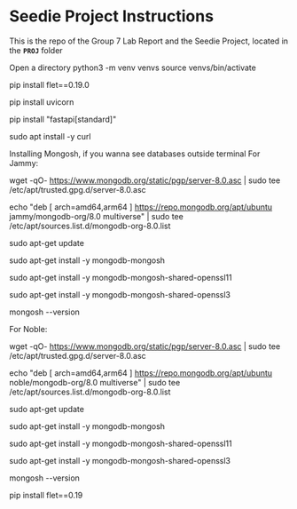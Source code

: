 # Seedie Project Instructions

This is the repo of the Group 7 Lab Report and the Seedie Project, located in the **`PROJ`** folder

Open a directory
python3 -m venv venvs
source venvs/bin/activate

pip install flet==0.19.0

pip install uvicorn

pip install "fastapi[standard]"

sudo apt install -y curl





Installing Mongosh, if you wanna see databases outside terminal
For Jammy:

wget -qO- https://www.mongodb.org/static/pgp/server-8.0.asc | sudo tee /etc/apt/trusted.gpg.d/server-8.0.asc



echo "deb [ arch=amd64,arm64 ] https://repo.mongodb.org/apt/ubuntu jammy/mongodb-org/8.0 multiverse" | sudo tee /etc/apt/sources.list.d/mongodb-org-8.0.list



sudo apt-get update



sudo apt-get install -y mongodb-mongosh



sudo apt-get install -y mongodb-mongosh-shared-openssl11



sudo apt-get install -y mongodb-mongosh-shared-openssl3



mongosh --version



For Noble:

wget -qO- https://www.mongodb.org/static/pgp/server-8.0.asc | sudo tee /etc/apt/trusted.gpg.d/server-8.0.asc



echo "deb [ arch=amd64,arm64 ] https://repo.mongodb.org/apt/ubuntu noble/mongodb-org/8.0 multiverse" | sudo tee /etc/apt/sources.list.d/mongodb-org-8.0.list



sudo apt-get update



sudo apt-get install -y mongodb-mongosh



sudo apt-get install -y mongodb-mongosh-shared-openssl11



sudo apt-get install -y mongodb-mongosh-shared-openssl3



mongosh --version




pip install flet==0.19

